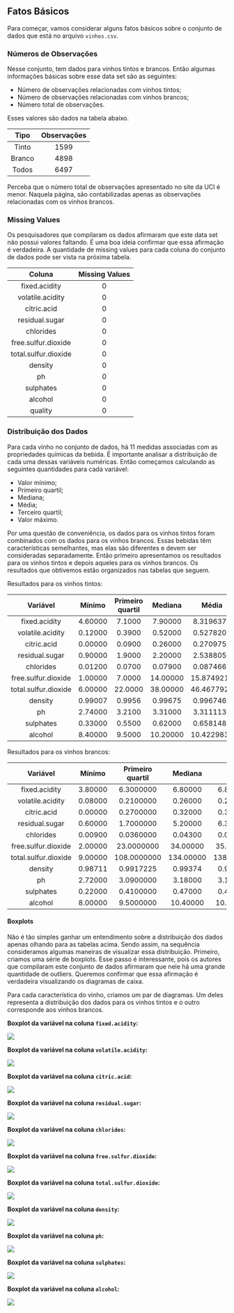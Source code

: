 Fatos Básicos
-------------

Para começar, vamos considerar alguns fatos básicos sobre o conjunto de
dados que está no arquivo `vinhos.csv`.

### Números de Observações

Nesse conjunto, tem dados para vinhos tintos e brancos. Então algumas
informações básicas sobre esse data set são as seguintes:

-   Número de observações relacionadas com vinhos tintos;
-   Número de observações relacionadas com vinhos brancos;
-   Número total de observações.

Esses valores são dados na tabela abaixo.

<table>
<thead>
<tr class="header">
<th style="text-align: center;">Tipo</th>
<th style="text-align: center;">Observações</th>
</tr>
</thead>
<tbody>
<tr class="odd">
<td style="text-align: center;">Tinto</td>
<td style="text-align: center;">1599</td>
</tr>
<tr class="even">
<td style="text-align: center;">Branco</td>
<td style="text-align: center;">4898</td>
</tr>
<tr class="odd">
<td style="text-align: center;">Todos</td>
<td style="text-align: center;">6497</td>
</tr>
</tbody>
</table>

Perceba que o número total de observações apresentado no site da UCI é
menor. Naquela página, são contabilizadas apenas as observações
relacionadas com os vinhos brancos.

### Missing Values

Os pesquisadores que compilaram os dados afirmaram que este data set não
possui valores faltando. É uma boa ideia confirmar que essa afirmação é
verdadeira. A quantidade de missing values para cada coluna do conjunto
de dados pode ser vista na próxima tabela.

<table>
<thead>
<tr class="header">
<th style="text-align: center;">Coluna</th>
<th style="text-align: center;">Missing Values</th>
</tr>
</thead>
<tbody>
<tr class="odd">
<td style="text-align: center;">fixed.acidity</td>
<td style="text-align: center;">0</td>
</tr>
<tr class="even">
<td style="text-align: center;">volatile.acidity</td>
<td style="text-align: center;">0</td>
</tr>
<tr class="odd">
<td style="text-align: center;">citric.acid</td>
<td style="text-align: center;">0</td>
</tr>
<tr class="even">
<td style="text-align: center;">residual.sugar</td>
<td style="text-align: center;">0</td>
</tr>
<tr class="odd">
<td style="text-align: center;">chlorides</td>
<td style="text-align: center;">0</td>
</tr>
<tr class="even">
<td style="text-align: center;">free.sulfur.dioxide</td>
<td style="text-align: center;">0</td>
</tr>
<tr class="odd">
<td style="text-align: center;">total.sulfur.dioxide</td>
<td style="text-align: center;">0</td>
</tr>
<tr class="even">
<td style="text-align: center;">density</td>
<td style="text-align: center;">0</td>
</tr>
<tr class="odd">
<td style="text-align: center;">ph</td>
<td style="text-align: center;">0</td>
</tr>
<tr class="even">
<td style="text-align: center;">sulphates</td>
<td style="text-align: center;">0</td>
</tr>
<tr class="odd">
<td style="text-align: center;">alcohol</td>
<td style="text-align: center;">0</td>
</tr>
<tr class="even">
<td style="text-align: center;">quality</td>
<td style="text-align: center;">0</td>
</tr>
</tbody>
</table>

### Distribuição dos Dados

Para cada vinho no conjunto de dados, há 11 medidas associadas com as
propriedades químicas da bebida. É importante analisar a distribuição de
cada uma dessas variáveis numéricas. Então começamos calculando as
seguintes quantidades para cada variável:

-   Valor mínimo;
-   Primeiro quartil;
-   Mediana;
-   Média;
-   Terceiro quartil;
-   Valor máximo.

Por uma questão de conveniência, os dados para os vinhos tintos foram
combinados com os dados para os vinhos brancos. Essas bebidas têm
características semelhantes, mas elas são diferentes e devem ser
consideradas separadamente. Então primeiro apresentamos os resultados
para os vinhos tintos e depois aqueles para os vinhos brancos. Os
resultados que obtivemos estão organizados nas tabelas que seguem.

Resultados para os vinhos tintos:

<table>
<thead>
<tr class="header">
<th style="text-align: center;">Variável</th>
<th style="text-align: center;">Mínimo</th>
<th style="text-align: center;">Primeiro quartil</th>
<th style="text-align: center;">Mediana</th>
<th style="text-align: center;">Média</th>
<th style="text-align: center;">Terceiro quartil</th>
<th style="text-align: center;">Máximo</th>
</tr>
</thead>
<tbody>
<tr class="odd">
<td style="text-align: center;">fixed.acidity</td>
<td style="text-align: center;">4.60000</td>
<td style="text-align: center;">7.1000</td>
<td style="text-align: center;">7.90000</td>
<td style="text-align: center;">8.3196373</td>
<td style="text-align: center;">9.200000</td>
<td style="text-align: center;">15.90000</td>
</tr>
<tr class="even">
<td style="text-align: center;">volatile.acidity</td>
<td style="text-align: center;">0.12000</td>
<td style="text-align: center;">0.3900</td>
<td style="text-align: center;">0.52000</td>
<td style="text-align: center;">0.5278205</td>
<td style="text-align: center;">0.640000</td>
<td style="text-align: center;">1.58000</td>
</tr>
<tr class="odd">
<td style="text-align: center;">citric.acid</td>
<td style="text-align: center;">0.00000</td>
<td style="text-align: center;">0.0900</td>
<td style="text-align: center;">0.26000</td>
<td style="text-align: center;">0.2709756</td>
<td style="text-align: center;">0.420000</td>
<td style="text-align: center;">1.00000</td>
</tr>
<tr class="even">
<td style="text-align: center;">residual.sugar</td>
<td style="text-align: center;">0.90000</td>
<td style="text-align: center;">1.9000</td>
<td style="text-align: center;">2.20000</td>
<td style="text-align: center;">2.5388055</td>
<td style="text-align: center;">2.600000</td>
<td style="text-align: center;">15.50000</td>
</tr>
<tr class="odd">
<td style="text-align: center;">chlorides</td>
<td style="text-align: center;">0.01200</td>
<td style="text-align: center;">0.0700</td>
<td style="text-align: center;">0.07900</td>
<td style="text-align: center;">0.0874665</td>
<td style="text-align: center;">0.090000</td>
<td style="text-align: center;">0.61100</td>
</tr>
<tr class="even">
<td style="text-align: center;">free.sulfur.dioxide</td>
<td style="text-align: center;">1.00000</td>
<td style="text-align: center;">7.0000</td>
<td style="text-align: center;">14.00000</td>
<td style="text-align: center;">15.8749218</td>
<td style="text-align: center;">21.000000</td>
<td style="text-align: center;">72.00000</td>
</tr>
<tr class="odd">
<td style="text-align: center;">total.sulfur.dioxide</td>
<td style="text-align: center;">6.00000</td>
<td style="text-align: center;">22.0000</td>
<td style="text-align: center;">38.00000</td>
<td style="text-align: center;">46.4677924</td>
<td style="text-align: center;">62.000000</td>
<td style="text-align: center;">289.00000</td>
</tr>
<tr class="even">
<td style="text-align: center;">density</td>
<td style="text-align: center;">0.99007</td>
<td style="text-align: center;">0.9956</td>
<td style="text-align: center;">0.99675</td>
<td style="text-align: center;">0.9967467</td>
<td style="text-align: center;">0.997835</td>
<td style="text-align: center;">1.00369</td>
</tr>
<tr class="odd">
<td style="text-align: center;">ph</td>
<td style="text-align: center;">2.74000</td>
<td style="text-align: center;">3.2100</td>
<td style="text-align: center;">3.31000</td>
<td style="text-align: center;">3.3111132</td>
<td style="text-align: center;">3.400000</td>
<td style="text-align: center;">4.01000</td>
</tr>
<tr class="even">
<td style="text-align: center;">sulphates</td>
<td style="text-align: center;">0.33000</td>
<td style="text-align: center;">0.5500</td>
<td style="text-align: center;">0.62000</td>
<td style="text-align: center;">0.6581488</td>
<td style="text-align: center;">0.730000</td>
<td style="text-align: center;">2.00000</td>
</tr>
<tr class="odd">
<td style="text-align: center;">alcohol</td>
<td style="text-align: center;">8.40000</td>
<td style="text-align: center;">9.5000</td>
<td style="text-align: center;">10.20000</td>
<td style="text-align: center;">10.4229831</td>
<td style="text-align: center;">11.100000</td>
<td style="text-align: center;">14.90000</td>
</tr>
</tbody>
</table>

Resultados para os vinhos brancos:

<table style="width:100%;">
<colgroup>
<col style="width: 21%" />
<col style="width: 8%" />
<col style="width: 17%" />
<col style="width: 10%" />
<col style="width: 12%" />
<col style="width: 17%" />
<col style="width: 10%" />
</colgroup>
<thead>
<tr class="header">
<th style="text-align: center;">Variável</th>
<th style="text-align: center;">Mínimo</th>
<th style="text-align: center;">Primeiro quartil</th>
<th style="text-align: center;">Mediana</th>
<th style="text-align: center;">Média</th>
<th style="text-align: center;">Terceiro quartil</th>
<th style="text-align: center;">Máximo</th>
</tr>
</thead>
<tbody>
<tr class="odd">
<td style="text-align: center;">fixed.acidity</td>
<td style="text-align: center;">3.80000</td>
<td style="text-align: center;">6.3000000</td>
<td style="text-align: center;">6.80000</td>
<td style="text-align: center;">6.8547877</td>
<td style="text-align: center;">7.3000</td>
<td style="text-align: center;">14.20000</td>
</tr>
<tr class="even">
<td style="text-align: center;">volatile.acidity</td>
<td style="text-align: center;">0.08000</td>
<td style="text-align: center;">0.2100000</td>
<td style="text-align: center;">0.26000</td>
<td style="text-align: center;">0.2782411</td>
<td style="text-align: center;">0.3200</td>
<td style="text-align: center;">1.10000</td>
</tr>
<tr class="odd">
<td style="text-align: center;">citric.acid</td>
<td style="text-align: center;">0.00000</td>
<td style="text-align: center;">0.2700000</td>
<td style="text-align: center;">0.32000</td>
<td style="text-align: center;">0.3341915</td>
<td style="text-align: center;">0.3900</td>
<td style="text-align: center;">1.66000</td>
</tr>
<tr class="even">
<td style="text-align: center;">residual.sugar</td>
<td style="text-align: center;">0.60000</td>
<td style="text-align: center;">1.7000000</td>
<td style="text-align: center;">5.20000</td>
<td style="text-align: center;">6.3914149</td>
<td style="text-align: center;">9.9000</td>
<td style="text-align: center;">65.80000</td>
</tr>
<tr class="odd">
<td style="text-align: center;">chlorides</td>
<td style="text-align: center;">0.00900</td>
<td style="text-align: center;">0.0360000</td>
<td style="text-align: center;">0.04300</td>
<td style="text-align: center;">0.0457724</td>
<td style="text-align: center;">0.0500</td>
<td style="text-align: center;">0.34600</td>
</tr>
<tr class="even">
<td style="text-align: center;">free.sulfur.dioxide</td>
<td style="text-align: center;">2.00000</td>
<td style="text-align: center;">23.0000000</td>
<td style="text-align: center;">34.00000</td>
<td style="text-align: center;">35.3080849</td>
<td style="text-align: center;">46.0000</td>
<td style="text-align: center;">289.00000</td>
</tr>
<tr class="odd">
<td style="text-align: center;">total.sulfur.dioxide</td>
<td style="text-align: center;">9.00000</td>
<td style="text-align: center;">108.0000000</td>
<td style="text-align: center;">134.00000</td>
<td style="text-align: center;">138.3606574</td>
<td style="text-align: center;">167.0000</td>
<td style="text-align: center;">440.00000</td>
</tr>
<tr class="even">
<td style="text-align: center;">density</td>
<td style="text-align: center;">0.98711</td>
<td style="text-align: center;">0.9917225</td>
<td style="text-align: center;">0.99374</td>
<td style="text-align: center;">0.9940274</td>
<td style="text-align: center;">0.9961</td>
<td style="text-align: center;">1.03898</td>
</tr>
<tr class="odd">
<td style="text-align: center;">ph</td>
<td style="text-align: center;">2.72000</td>
<td style="text-align: center;">3.0900000</td>
<td style="text-align: center;">3.18000</td>
<td style="text-align: center;">3.1882666</td>
<td style="text-align: center;">3.2800</td>
<td style="text-align: center;">3.82000</td>
</tr>
<tr class="even">
<td style="text-align: center;">sulphates</td>
<td style="text-align: center;">0.22000</td>
<td style="text-align: center;">0.4100000</td>
<td style="text-align: center;">0.47000</td>
<td style="text-align: center;">0.4898469</td>
<td style="text-align: center;">0.5500</td>
<td style="text-align: center;">1.08000</td>
</tr>
<tr class="odd">
<td style="text-align: center;">alcohol</td>
<td style="text-align: center;">8.00000</td>
<td style="text-align: center;">9.5000000</td>
<td style="text-align: center;">10.40000</td>
<td style="text-align: center;">10.5142670</td>
<td style="text-align: center;">11.4000</td>
<td style="text-align: center;">14.20000</td>
</tr>
</tbody>
</table>

#### Boxplots

Não é tão simples ganhar um entendimento sobre a distribuição dos dados
apenas olhando para as tabelas acima. Sendo assim, na sequência
consideramos algumas maneiras de visualizar essa distribuição. Primeiro,
criamos uma série de boxplots. Esse passo é interessante, pois os
autores que compilaram este conjunto de dados afirmaram que nele há uma
grande quantidade de outliers. Queremos confirmar que essa afirmação é
verdadeira visualizando os diagramas de caixa.

Para cada característica do vinho, criamos um par de diagramas. Um deles
representa a distribuição dos dados para os vinhos tintos e o outro
corresponde aos vinhos brancos.

**Boxplot da variável na coluna `fixed.acidity`:**

![](analise_exploratoria_files/figure-markdown_strict/boxplot_fixed_acidity-1.png)

**Boxplot da variável na coluna `volatile.acidity`:**

![](analise_exploratoria_files/figure-markdown_strict/boxplot_volatile_acidity-1.png)

**Boxplot da variável na coluna `citric.acid`:**

![](analise_exploratoria_files/figure-markdown_strict/boxplot_citric_acid-1.png)

**Boxplot da variável na coluna `residual.sugar`:**

![](analise_exploratoria_files/figure-markdown_strict/boxplot_residual_sugar-1.png)

**Boxplot da variável na coluna `chlorides`:**

![](analise_exploratoria_files/figure-markdown_strict/boxplot_chlorides-1.png)

**Boxplot da variável na coluna `free.sulfur.dioxide`:**

![](analise_exploratoria_files/figure-markdown_strict/boxplot_free_sulfur_dioxide-1.png)

**Boxplot da variável na coluna `total.sulfur.dioxide`:**

![](analise_exploratoria_files/figure-markdown_strict/boxplot_total_sulfur_dioxide-1.png)

**Boxplot da variável na coluna `density`:**

![](analise_exploratoria_files/figure-markdown_strict/boxplot_density-1.png)

**Boxplot da variável na coluna `ph`:**

![](analise_exploratoria_files/figure-markdown_strict/boxplot_ph-1.png)

**Boxplot da variável na coluna `sulphates`:**

![](analise_exploratoria_files/figure-markdown_strict/boxplot_sulphates-1.png)

**Boxplot da variável na coluna `alcohol`:**

![](analise_exploratoria_files/figure-markdown_strict/boxplot_alcohol-1.png)
